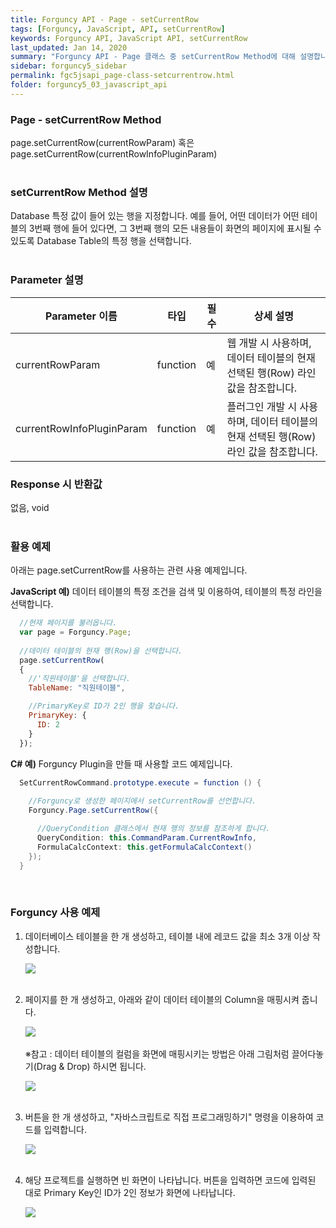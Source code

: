 ```yaml
---
title: Forguncy API - Page - setCurrentRow
tags: [Forguncy, JavaScript, API, setCurrentRow]
keywords: Forguncy API, JavaScript API, setCurrentRow
last_updated: Jan 14, 2020
summary: "Forguncy API - Page 클래스 중 setCurrentRow Method에 대해 설명합니다."
sidebar: forguncy5_sidebar
permalink: fgc5jsapi_page-class-setcurrentrow.html
folder: forguncy5_03_javascript_api
---
```


### Page - setCurrentRow Method
page.setCurrentRow(currentRowParam) 혹은 page.setCurrentRow(currentRowInfoPluginParam)
<br /><br />

### setCurrentRow Method 설명
Database 특정 값이 들어 있는 행을 지정합니다. 예를 들어, 어떤 데이터가 어떤 테이블의 3번째 행에 들어 있다면, 그 3번째 행의 모든 내용들이 화면의 페이지에 표시될 수 있도록 Database Table의 특정 행을 선택합니다.
<br /><br />

### Parameter 설명

| Parameter 이름 | 타입 | 필수 | 상세 설명 |
| --- | --- | --- | --- |
| currentRowParam | function | 예 | 웹 개발 시 사용하며, 데이터 테이블의 현재 선택된 행(Row) 라인 값을 참조합니다. |
| currentRowInfoPluginParam | function | 예 | 플러그인 개발 시 사용하며, 데이터 테이블의 현재 선택된 행(Row) 라인 값을 참조합니다. |


### Response 시 반환값
없음, void
<br /><br />

### 활용 예제
아래는 page.setCurrentRow를 사용하는 관련 사용 예제입니다. 

**JavaScript 예)** 데이터 테이블의 특정 조건을 검색 및 이용하여, 테이블의 특정 라인을 선택합니다.
<br />

~~~javascript
  //현재 페이지를 불러옵니다.
  var page = Forguncy.Page;
  
  //데이터 테이블의 현재 행(Row)을 선택합니다.
  page.setCurrentRow(
  {
    //'직원테이블'을 선택합니다.
    TableName: "직원테이블",

    //PrimaryKey로 ID가 2인 행을 찾습니다.
    PrimaryKey: {
      ID: 2
    }
  });
~~~

**C# 예)** Forguncy Plugin을 만들 때 사용할 코드 예제입니다.

~~~c#
  SetCurrentRowCommand.prototype.execute = function () {
    
    //Forguncy로 생성한 페이지에서 setCurrentRow를 선언합니다.
    Forguncy.Page.setCurrentRow({

      //QueryCondition 클래스에서 현재 행의 정보를 참조하게 합니다.
      QueryCondition: this.CommandParam.CurrentRowInfo,
      FormulaCalcContext: this.getFormulaCalcContext()
    });
  }
~~~

<br />

### Forguncy 사용 예제

1. 데이터베이스 테이블을 한 개 생성하고, 테이블 내에 레코드 값을 최소 3개 이상 작성합니다.

    ![]({{site.url}}/images/forguncy5/ex-ss_page-setcurrentrow01.png)
    <br /><br />

2. 페이지를 한 개 생성하고, 아래와 같이 데이터 테이블의 Column을 매핑시켜 줍니다.

    ![]({{site.url}}/images/forguncy5/ex-ss_page-setcurrentrow02.png)
    <br /><br />
    ※참고 : 데이터 테이블의 컬럼을 화면에 매핑시키는 방법은 아래 그림처럼 끌어다놓기(Drag & Drop) 하시면 됩니다.

    ![]({{site.url}}/images/forguncy5/ex-ss_page-setcurrentrow03.gif)
    <br /><br />

3. 버튼을 한 개 생성하고, "자바스크립트로 직접 프로그래밍하기" 명령을 이용하여 코드를 입력합니다.

    ![]({{site.url}}/images/forguncy5/ex-ss_page-setcurrentrow04.png)
    <br /><br />

4. 해당 프로젝트를 실행하면 빈 화면이 나타납니다. 버튼을 입력하면 코드에 입력된 대로 Primary Key인 ID가 2인 정보가 화면에 나타납니다.

    ![]({{site.url}}/images/forguncy5/ex-ss_page-setcurrentrow05.png)

<br /><br />
